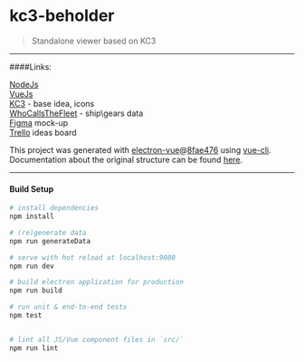 # kc3-beholder

> Standalone viewer based on KC3

---

####Links:  

[NodeJs](https://nodejs.org/en/)  
[VueJs](https://vuejs.org/)  
[KC3](https://github.com/KC3Kai/KC3Kai) - base idea, icons  
[WhoCallsTheFleet](https://github.com/TeamFleet/WhoCallsTheFleet) - ship\gears data  
[Figma](https://www.figma.com/file/gP6XStywHgz0uR1mQ10lGPFP/kc3-panel?node-id=0%3A1) mock-up  
[Trello](https://trello.com/b/wBuV47Ki/kc-panel) ideas board
  
This project was generated with [electron-vue](https://github.com/SimulatedGREG/electron-vue)@[8fae476](https://github.com/SimulatedGREG/electron-vue/tree/8fae4763e9d225d3691b627e83b9e09b56f6c935) using [vue-cli](https://github.com/vuejs/vue-cli). Documentation about the original structure can be found [here](https://simulatedgreg.gitbooks.io/electron-vue/content/index.html).

---

#### Build Setup

``` bash
# install dependencies
npm install

# (re)generate data
npm run generateData

# serve with hot reload at localhost:9080
npm run dev

# build electron application for production
npm run build

# run unit & end-to-end tests
npm test


# lint all JS/Vue component files in `src/`
npm run lint

```
